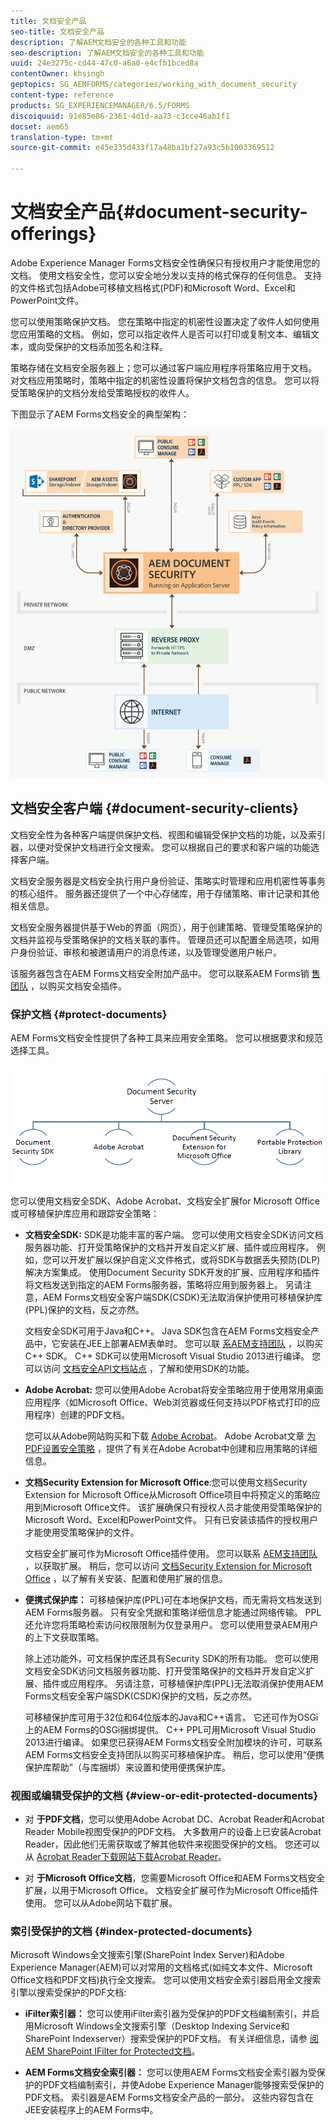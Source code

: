 ```yaml
---
title: 文档安全产品
seo-title: 文档安全产品
description: 了解AEM文档安全的各种工具和功能
seo-description: 了解AEM文档安全的各种工具和功能
uuid: 24e3275c-cd44-47c0-a6a0-e4cfb1bced8a
contentOwner: khsingh
geptopics: SG_AEMFORMS/categories/working_with_document_security
content-type: reference
products: SG_EXPERIENCEMANAGER/6.5/FORMS
discoiquuid: 91e85e86-2361-4d1d-aa73-c3cce46ab1f1
docset: aem65
translation-type: tm+mt
source-git-commit: e45e335d433f17a48ba1bf27a93c5b1003369512

---
```



# 文档安全产品{#document-security-offerings}

Adobe Experience Manager Forms文档安全性确保只有授权用户才能使用您的文档。 使用文档安全性，您可以安全地分发以支持的格式保存的任何信息。 支持的文件格式包括Adobe可移植文档格式(PDF)和Microsoft Word、Excel和PowerPoint文件。

您可以使用策略保护文档。 您在策略中指定的机密性设置决定了收件人如何使用您应用策略的文档。 例如，您可以指定收件人是否可以打印或复制文本、编辑文本，或向受保护的文档添加签名和注释。

策略存储在文档安全服务器上；您可以通过客户端应用程序将策略应用于文档。 对文档应用策略时，策略中指定的机密性设置将保护文档包含的信息。 您可以将受策略保护的文档分发给受策略授权的收件人。

下图显示了AEM Forms文档安全的典型架构：

![文档安全性——建议的架构](do-not-localize/document_security_architecture.png)

## 文档安全客户端 {#document-security-clients}

文档安全性为各种客户端提供保护文档、视图和编辑受保护文档的功能，以及索引器，以便对受保护文档进行全文搜索。 您可以根据自己的要求和客户端的功能选择客户端。

文档安全服务器是文档安全执行用户身份验证、策略实时管理和应用机密性等事务的核心组件。 服务器还提供了一个中心存储库，用于存储策略、审计记录和其他相关信息。

文档安全服务器提供基于Web的界面（网页），用于创建策略、管理受策略保护的文档并监视与受策略保护的文档关联的事件。 管理员还可以配置全局选项，如用户身份验证、审核和被邀请用户的消息传递，以及管理受邀用户帐户。

该服务器包含在AEM Forms文档安全附加产品中。 您可以联系AEM Forms销 [售团队](https://www.adobe.com/products/request-consultation/marketing-cloud.html?s_osc=70114000002JNwKAAW&s_iid=70114000002JHs3AAG) ，以购买文档安全插件。

### 保护文档 {#protect-documents}

AEM Forms文档安全性提供了各种工具来应用安全策略。 您可以根据要求和规范选择工具。

![文档安全产品](assets/document-security-offerings.png)

您可以使用文档安全SDK、Adobe Acrobat、文档安全扩展for Microsoft Office或可移植保护库应用和跟踪安全策略：

* **文档安全SDK:** SDK是功能丰富的客户端。 您可以使用文档安全SDK访问文档服务器功能、打开受策略保护的文档并开发自定义扩展、插件或应用程序。 例如，您可以开发扩展以保护自定义文件格式，或将SDK与数据丢失预防(DLP)解决方案集成。 使用Document Security SDK开发的扩展、应用程序和插件将文档发送到指定的AEM Forms服务器，策略将应用到服务器上。 另请注意，AEM Forms文档安全客户端SDK(CSDK)无法取消保护使用可移植保护库(PPL)保护的文档，反之亦然。

   文档安全SDK可用于Java和C++。 Java SDK包含在AEM Forms文档安全产品中，它安装在JEE上部署AEM表单时。 您可以联 [系AEM支持团队](https://helpx.adobe.com/marketing-cloud/contact-support.html) ，以购买C++ SDK。 C++ SDK可以使用Microsoft Visual Studio 2013进行编译。 您可以访问 [文档安全API文档站点](https://help.adobe.com/en_US/livecycle/11.0/Services/WS92d06802c76abadb76c48dfe12dbeb3e281-7ff0.2.html) ，了解和使用SDK的功能。

* **Adobe Acrobat:** 您可以使用Adobe Acrobat将安全策略应用于使用常用桌面应用程序（如Microsoft Office、Web浏览器或任何支持以PDF格式打印的应用程序）创建的PDF文档。

   您可以从Adobe网站购买和下载 [Adobe Acrobat](https://acrobat.adobe.com/us/en/free-trial-download.html)。 Adobe Acrobat文章 [为PDF设置安全策略](https://helpx.adobe.com/acrobat/using/setting-security-policies-pdfs.html) ，提供了有关在Adobe Acrobat中创建和应用策略的详细信息。

* **文档Security Extension for Microsoft Office**:您可以使用文档Security Extension for Microsoft Office从Microsoft Office项目中将预定义的策略应用到Microsoft Office文件。 该扩展确保只有授权人员才能使用受策略保护的Microsoft Word、Excel和PowerPoint文件。 只有已安装该插件的授权用户才能使用受策略保护的文件。

   文档安全扩展可作为Microsoft Office插件使用。 您可以联系 [AEM支持团队](https://helpx.adobe.com/ca/marketing-cloud/contact-support.html) ，以获取扩展。 稍后，您可以访问 [文档Security Extension for Microsoft Office](https://helpx.adobe.com/aem-forms/aem-document-security/download-installer.html) ，以了解有关安装、配置和使用扩展的信息。

* **便携式保护库：** 可移植保护库(PPL)可在本地保护文档，而无需将文档发送到AEM Forms服务器。 只有安全凭据和策略详细信息才能通过网络传输。 PPL还允许您将策略检索访问权限限制为仅登录用户。 您可以使用登录AEM用户的上下文获取策略。

   除上述功能外，可文档保护库还具有Security SDK的所有功能。 您可以使用文档安全SDK访问文档服务器功能、打开受策略保护的文档并开发自定义扩展、插件或应用程序。 另请注意，可移植保护库(PPL)无法取消保护使用AEM Forms文档安全客户端SDK(CSDK)保护的文档，反之亦然。

   可移植保护库可用于32位和64位版本的Java和C++语言。 它还可作为OSGi上的AEM Forms的OSGi捆绑提供。 C++ PPL可用Microsoft Visual Studio 2013进行编译。 如果您已获得AEM Forms文档安全附加模块的许可，可联系 [](https://helpx.adobe.com/marketing-cloud/contact-support.html) AEM Forms文档安全支持团队以购买可移植保护库。 稍后，您可以使用“便携保护库帮助”（与库捆绑）来设置和使用便携保护库。

### 视图或编辑受保护的文档 {#view-or-edit-protected-documents}

* 对 **于PDF文档**，您可以使用Adobe Acrobat DC、Acrobat Reader和Acrobat Reader Mobile视图受保护的PDF文档。 大多数用户的设备上已安装Acrobat Reader，因此他们无需获取或了解其他软件来视图受保护的文档。 您还可以从 [Acrobat Reader下载网站下载Acrobat Reader](https://get.adobe.com/reader/)。

* 对 **于Microsoft Office文档**，您需要Microsoft Office和AEM Forms文档安全扩展，以用于Microsoft Office。 文档安全扩展可作为Microsoft Office插件使用。 您可以从Adobe网站下载扩展。

### 索引受保护的文档 {#index-protected-documents}

Microsoft Windows全文搜索引擎(SharePoint Index Server)和Adobe Experience Manager(AEM)可以对常用的文档格式(如纯文本文件、Microsoft Office文档和PDF文档)执行全文搜索。 您可以使用文档安全索引器启用全文搜索引擎以搜索受保护的PDF文档:

* **iFilter索引器：** 您可以使用iFilter索引器为受保护的PDF文档编制索引，并启用Microsoft Windows全文搜索引擎（Desktop Indexing Service和SharePoint Indexserver）搜索受保护的PDF文档。 有关详细信息，请参 [阅AEM SharePoint IFilter for Protected文档](assets/sharepoint-ifilter-doc-security.pdf)。

* **AEM Forms文档安全索引器：** 您可以使用AEM Forms文档安全索引器为受保护的PDF文档编制索引，并使Adobe Experience Manager能够搜索受保护的PDF文档。 索引器是AEM Forms文档安全产品的一部分。 这些内容包含在JEE安装程序上的AEM Forms中。

